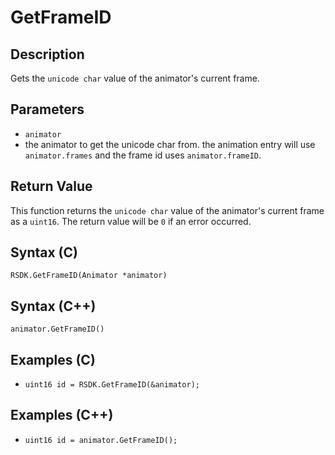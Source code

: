 # GetFrameID

## Description
Gets the `unicode char` value of the animator's current frame.

## Parameters

- `animator`
- the animator to get the unicode char from. the animation entry will use `animator.frames` and the frame id uses `animator.frameID`.

## Return Value
This function returns the `unicode char` value of the animator's current frame as a `uint16`. The return value will be `0` if an error occurred.

## Syntax (C)
```RSDK.GetFrameID(Animator *animator)```

## Syntax (C++)
```animator.GetFrameID()```

## Examples (C)
- ```uint16 id = RSDK.GetFrameID(&animator);```

## Examples (C++)
- ```uint16 id = animator.GetFrameID();```
